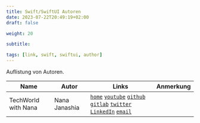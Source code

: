 ```yaml
---
title: Swift/SwiftUI Autoren
date: 2023-07-22T20:49:19+02:00
draft: false

weight: 20

subtitle: 

tags: [link, swift, swiftui, author]
---
```


Auflistung von Autoren.

| Name | Autor | Links | Anmerkung |
| --- | --- | --- | --- |
| TechWorld with Nana | Nana Janashia | [`home`](https://www.techworld-with-nana.com) [`youtube`](https://www.youtube.com/@TechWorldwithNana) [`github`](https://github.com/Joeri-Abbo/techworld-with-nana-devops-bootcamp) [`gitlab`](https://gitlab.com/nanuchi) [`twitter`](https://twitter.com/Njuchi_) [`LinkedIn`](https://at.linkedin.com/in/nana-janashia) [`email`](mailto:techworld-with-nana@nnsoftware.at) | |



<!--
  Template for links
  | Name | Autor | Links... | Anmerkung |
  | | | | |
  [`home`]() [`docs`]() [`blog`]() [`youtube`]() [`github`]() [`twitter`]() [`facebook`]() [`instagram`]() [`reddit`]() [`wiki`]() [`email`](mailto:)
--> 

<!--
[]() <br>
-->